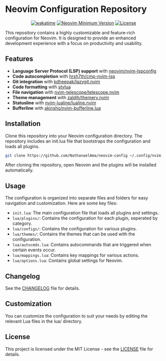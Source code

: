 # Neovim Configuration Repository

<div align="center">

[![wakatime](https://wakatime.com/badge/user/018cc971-633c-4eeb-9cce-333cea6ef929/project/018d9c31-be33-49de-9285-8a95643ac0ff.svg?style=for-the-badge)](https://wakatime.com/badge/user/018cc971-633c-4eeb-9cce-333cea6ef929/project/018d9c31-be33-49de-9285-8a95643ac0ff)
[![Neovim Minimum Version](https://img.shields.io/badge/Neovim-0.9.5-blueviolet.svg?style=for-the-badge&logo=Neovim&color=90E59A&logoColor=white)](https://github.com/neovim/neovim)
[![License](https://img.shields.io/github/license/NathanaelAma/neovim-config?style=for-the-badge&color=blue)](LICENSE)
</div>

This repository contains a highly customizable and feature-rich configuration for Neovim. It is designed to provide an enhanced development experience with a focus on productivity and usability.

## Features

- **Language Server Protocol (LSP) support** with [neovim/nvim-lspconfig](https://www.github.com/neovim/nvim-lspconfig)
- **Code autocompletion** with [hrsh7th/cmp-nvim-lsp](https://www.github.com/hrsh7th/cmp-nvim-lsp)
- **Git integration** with [kdheepak/lazygit.nvim](https://www.github.com/kdheepak/lazygit.nvim)
- **Code formatting** with [stylua](https://www.github.com/JohnnyMorganz/StyLua)
- **File navigation** with [nvim-telescope/telescope.nvim](https://www.github.com/nvim-telescope/telescope.nvim)
- **Theme management** with [zaldih/themery.nvim](https://www.github.com/zaldih/themery.nvim)
- **Statusline** with [nvim-lualine/lualine.nvim](https://www.github.com/nvim-lualine/lualine.nvim)
- **Bufferline** with [akinsho/nvim-bufferline.lua](https://www.github.com/akinsho/nvim-bufferline.lua)

## Installation

Clone this repository into your Neovim configuration directory. The repository includes an init.lua file that bootstraps the configuration and loads all plugins.

```sh
git clone https://github.com/NathanaelAma/neovim-config ~/.config/nvim
```

After cloning the repository, open Neovim and the plugins will be installed automatically.

## Usage

The configuration is organized into separate files and folders for easy navigation and customization. Here are some key files:

- `init.lua`: The main configuration file that loads all plugins and settings.
- `lua/plugins/`: Contains the configuration for each plugin, seperated by category.
- `lua/configs/`: Contains the configuration for various plugins.
- `lua/themes/`: Contains the themes that can be used with the configuration.
- `lua/autocmds.lua`: Contains autocommands that are triggered when certain events occur.
- `lua/mappings.lua`: Contains key mappings for various actions.
- `lua/options.lua`: Contains global settings for Neovim.

## Changelog

See the [CHANGELOG](CHANGELOG.md) file for details.

## Customization

You can customize the configuration to suit your needs by editing the relevant Lua files in the lua/ directory.

## License

This project is licensed under the MIT License - see the [LICENSE](LICENSE) file for details.
